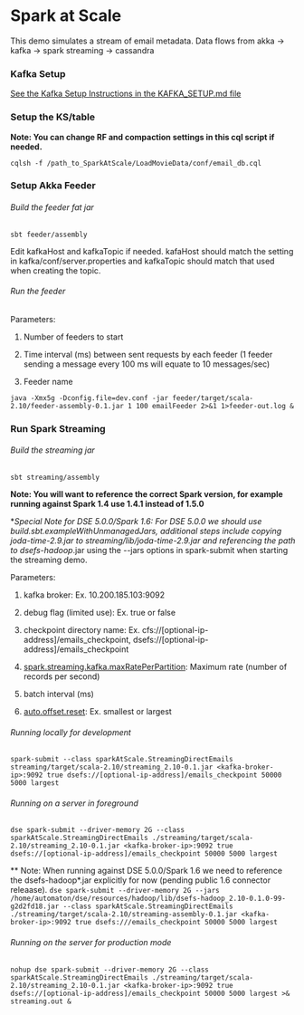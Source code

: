 # Spark at Scale
 
This demo simulates a stream of email metadata.  Data flows from akka -> kafka -> spark streaming -> cassandra

### Kafka Setup 

[See the Kafka Setup Instructions in the KAFKA_SETUP.md file](KAFKA_SETUP.md)

### Setup the KS/table

**Note: You can change RF and compaction settings in this cql script if needed.**

`cqlsh -f /path_to_SparkAtScale/LoadMovieData/conf/email_db.cql` 


### Setup Akka Feeder

###### Build the feeder fat jar   
`sbt feeder/assembly`

Edit kafkaHost and kafkaTopic if needed. kafaHost should match the setting in kafka/conf/server.properties and kafkaTopic should match that used when creating the topic.

###### Run the feeder

Parameters:

1. Number of feeders to start 

2. Time interval (ms) between sent requests by each feeder (1 feeder sending a message every 100 ms will equate to 10 messages/sec)

3. Feeder name

`java -Xmx5g -Dconfig.file=dev.conf -jar feeder/target/scala-2.10/feeder-assembly-0.1.jar 1 100 emailFeeder 2>&1 1>feeder-out.log &`


### Run Spark Streaming

###### Build the streaming jar
`sbt streaming/assembly`

**Note: You will want to reference the correct Spark version, for example running against Spark 1.4 use 1.4.1 instead of 1.5.0**

**Special Note for DSE 5.0.0/Spark 1.6: For DSE 5.0.0 we should use build.sbt.exampleWithUnmanagedJars, additional steps include copying joda-time-2.9.jar to streaming/lib/joda-time-2.9.jar and referencing the path to dsefs-hadoop*.jar using the --jars options in spark-submit when starting the streaming demo.


Parameters:

1. kafka broker: Ex. 10.200.185.103:9092 

2. debug flag (limited use): Ex. true or false 

3. checkpoint directory name: Ex. cfs://[optional-ip-address]/emails_checkpoint, dsefs://[optional-ip-address]/emails_checkpoint

4. [spark.streaming.kafka.maxRatePerPartition](http://spark.apache.org/docs/latest/configuration.html#spark-streaming): Maximum rate (number of records per second) 

5. batch interval (ms) 

6. [auto.offset.reset](http://spark.apache.org/docs/latest/api/scala/index.html#org.apache.spark.streaming.kafka.KafkaUtils$): Ex. smallest or largest

###### Running locally for development
`spark-submit --class sparkAtScale.StreamingDirectEmails streaming/target/scala-2.10/streaming_2.10-0.1.jar <kafka-broker-ip>:9092 true dsefs://[optional-ip-address]/emails_checkpoint 50000 5000 largest`
 
###### Running on a server in foreground
`dse spark-submit --driver-memory 2G --class sparkAtScale.StreamingDirectEmails ./streaming/target/scala-2.10/streaming_2.10-0.1.jar <kafka-broker-ip>:9092 true dsefs://[optional-ip-address]/emails_checkpoint 50000 5000 largest`
 

** Note: When running against DSE 5.0.0/Spark 1.6 we need to reference the dsefs-hadoop*.jar explicitly for now (pending public 1.6 connector releaase).
`dse spark-submit --driver-memory 2G --jars /home/automaton/dse/resources/hadoop/lib/dsefs-hadoop_2.10-0.1.0-99-g2d2fd18.jar --class sparkAtScale.StreamingDirectEmails ./streaming/target/scala-2.10/streaming-assembly-0.1.jar <kafka-broker-ip>:9092 true dsefs:///emails_checkpoint 50000 5000 largest`

###### Running on the server for production mode
`nohup dse spark-submit --driver-memory 2G --class sparkAtScale.StreamingDirectEmails ./streaming/target/scala-2.10/streaming_2.10-0.1.jar <kafka-broker-ip>:9092 true dsefs://[optional-ip-address]/emails_checkpoint 50000 5000 largest >& streaming.out &`
